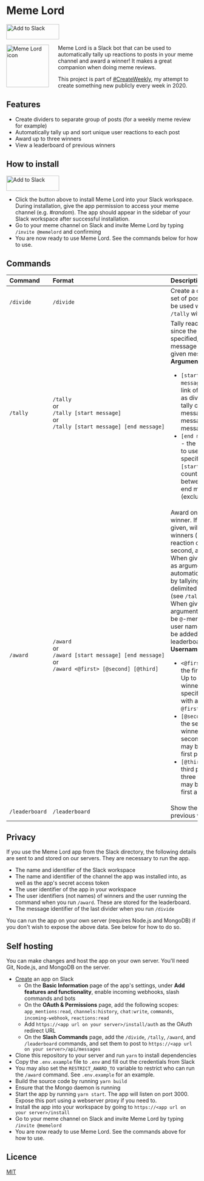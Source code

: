 # Meme Lord

<a href="https://slack.com/oauth/v2/authorize?client_id=580442220775.1325584195287&scope=channels:history,chat:write,commands,incoming-webhook,reactions:read&user_scope="><img alt="Add to Slack" height="40" width="139" src="https://platform.slack-edge.com/img/add_to_slack.png" srcSet="https://platform.slack-edge.com/img/add_to_slack.png 1x, https://platform.slack-edge.com/img/add_to_slack@2x.png 2x" /></a>

<img src="./memelord.png" alt="Meme Lord icon" width="112" height="112" align="left" style="margin-right: 24px" />

Meme Lord is a Slack bot that can be used to automatically tally up reactions to posts in your meme channel and award a winner! It makes a great companion when doing meme reviews.

This project is part of [#CreateWeekly](https://twitter.com/JosephusPaye/status/1214853295023411200), my attempt to create something new publicly every week in 2020.

## Features

-   Create dividers to separate group of posts (for a weekly meme review for example)
-   Automatically tally up and sort unique user reactions to each post
-   Award up to three winners
-   View a leaderboard of previous winners

## How to install

<a href="https://slack.com/oauth/v2/authorize?client_id=580442220775.1325584195287&scope=channels:history,chat:write,commands,incoming-webhook,reactions:read&user_scope="><img alt="Add to Slack" height="40" width="139" src="https://platform.slack-edge.com/img/add_to_slack.png" srcSet="https://platform.slack-edge.com/img/add_to_slack.png 1x, https://platform.slack-edge.com/img/add_to_slack@2x.png 2x" /></a>

-   Click the button above to install Meme Lord into your Slack workspace. During installation, give the app permission to access your meme channel (e.g. _#random_). The app should appear in the sidebar of your Slack workspace after successful installation.
-   Go to your meme channel on Slack and invite Meme Lord by typing `/invite @memelord` and confirming
-   You are now ready to use Meme Lord. See the commands below for how to use.

## Commands

| Command        | Format                                                                                                                                                                         | Description                                                                                                                                                                                                                                                                                                                                                                                                                                                                                                                                                                                                                                                                                                                                                                                                                                                                                                                                                                                                 |
| :------------- | :----------------------------------------------------------------------------------------------------------------------------------------------------------------------------- | :---------------------------------------------------------------------------------------------------------------------------------------------------------------------------------------------------------------------------------------------------------------------------------------------------------------------------------------------------------------------------------------------------------------------------------------------------------------------------------------------------------------------------------------------------------------------------------------------------------------------------------------------------------------------------------------------------------------------------------------------------------------------------------------------------------------------------------------------------------------------------------------------------------------------------------------------------------------------------------------------------------- |
| `/divide`      | `/divide`                                                                                                                                                                      | Create a divider for a new set of posts. This divider will be used when you run `/tally` without an argument.                                                                                                                                                                                                                                                                                                                                                                                                                                                                                                                                                                                                                                                                                                                                                                                                                                                                                               |
| `/tally`       | <code>/tally</code> <br>or<br> <code>/tally&nbsp;[start&nbsp;message]</code> <br>or<br> <code>/tally&nbsp;[start&nbsp;message]&nbsp;[end&nbsp;message]</code>                  | Tally reactions to posts since the last divider, or if specified, since the given message or between the given messages. <br>**Arguments**: <ul><li><code>[start message]</code> (optional) - the link of a message to use as divider. If specified, tally counts all messages since that message (excluding the message).</li><li><code>[end message]</code> (optional) - the link of a message to use as end divider. If specified in addition to `[start message]`, tally counts all messages between the start and end messages (excluding them).</li></ul>                                                                                                                                                                                                                                                                                                                                                                                                                                             |
| `/award`       | <code>/award</code> <br>or<br> <code>/award&nbsp;[start&nbsp;message]&nbsp;[end&nbsp;message]</code> <br>or<br> <code>/award&nbsp;<@first>&nbsp;[@second]&nbsp;[@third]</code> | Award one or more users as winner. If no arguments are given, will automatically pick winners (based on unique reaction count) for first, second, and third place.<br>When given message links as arguments, will automatically pick winners by tallying the messages delimited by the given links (see `/tally` for details).<br>When given usernames as arguments, each winner can be `@`-mentioned using their user name. The winners will be added to the leaderboard.<br>**Username Arguments**: <ul><li><code>&lt;@first&gt;</code> (required) - the first place winner. Up to three first place winners may be specified by separating with a comma: <code>@firstA,@firstB,@firstC</code></li><li><code>[@second]</code> (optional) - the second place winner. Up to three second place winners may be specified as with first place.</li><li><code>[@third]</code> (optional) - the third place winner. Up to three third place winners may be specified as with first and second places.</li></ul> |
| `/leaderboard` | `/leaderboard`                                                                                                                                                                 | Show the leaderboard of previous winners.                                                                                                                                                                                                                                                                                                                                                                                                                                                                                                                                                                                                                                                                                                                                                                                                                                                                                                                                                                   |

## Privacy

If you use the Meme Lord app from the Slack directory, the following details are sent to and stored on our servers. They are necessary to run the app.

-   The name and identifier of the Slack workspace
-   The name and identifier of the channel the app was installed into, as well as the app's secret access token
-   The user identifier of the app in your workspace
-   The user identifiers (not names) of winners and the user running the command when you run `/award`. These are stored for the leaderboard.
-   The message identifier of the last divider when you run `/divide`

You can run the app on your own server (requires Node.js and MongoDB) if you don't wish to expose the above data. See below for how to do so.

## Self hosting

You can make changes and host the app on your own server. You'll need Git, Node.js, and MongoDB on the server.

-   [Create](https://api.slack.com/apps/new) an app on Slack
    -   On the **Basic Information** page of the app's settings, under **Add features and functionality**, enable incoming webhooks, slash commands and bots
    -   On the **OAuth &amp; Permissions** page, add the following scopes: `app_mentions:read`, `channels:history`, `chat:write`, `commands`, `incoming-webhook`, `reactions:read`
    -   Add `https://<app url on your server>/install/auth` as the OAuth redirect URL
    -   On the **Slash Commands** page, add the `/divide`, `/tally`, `/award`, and `/leaderboard` commands, and set them to post to `https://<app url on your server>/api/messages`
-   Clone this repository to your server and run `yarn` to install dependencies
-   Copy the `.env.example` file to `.env` and fill out the credentials from Slack
-   You may also set the `RESTRICT_AWARD_TO` variable to restrict who can run the `/award` command. See `.env.example` for an example.
-   Build the source code by running `yarn build`
-   Ensure that the Mongo daemon is running
-   Start the app by running `yarn start`. The app will listen on port 3000. Expose this port using a webserver proxy if you need to.
-   Install the app into your workspace by going to `https://<app url on your server>/install`
-   Go to your meme channel on Slack and invite Meme Lord by typing `/invite @memelord`
-   You are now ready to use Meme Lord. See the commands above for how to use.

## Licence

[MIT](LICENCE)

